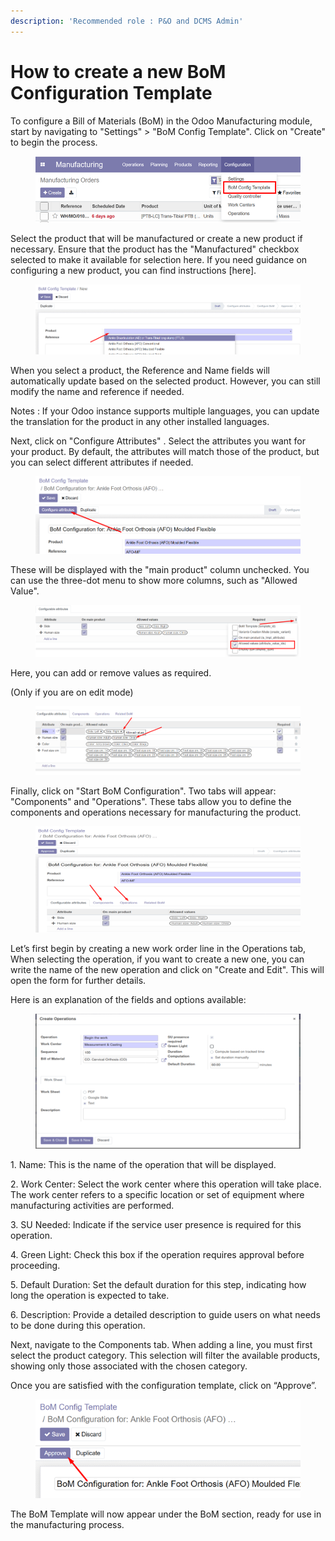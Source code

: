 ```yaml
---
description: 'Recommended role : P&O and DCMS Admin'
---
```


# How to create a new BoM Configuration Template

To configure a Bill of Materials (BoM) in the Odoo Manufacturing module, start by navigating to "Settings" > "BoM Config Template". Click on "Create" to begin the process.

<figure><img src="../../.gitbook/assets/image (1) (1) (1).png" alt=""><figcaption></figcaption></figure>

Select the product that will be manufactured or create a new product if necessary. Ensure that the product has the "Manufactured" checkbox selected to make it available for selection here. If you need guidance on configuring a new product, you can find instructions \[here].

<figure><img src="../../.gitbook/assets/image (2) (1).png" alt=""><figcaption></figcaption></figure>

When you select a product, the Reference and Name fields will automatically update based on the selected product. However, you can still modify the name and reference if needed.

Notes : If your Odoo instance supports multiple languages, you can update the translation for the product in any other installed languages.

Next, click on "Configure Attributes" . Select the attributes you want for your product. By default, the attributes will match those of the product, but you can select different attributes if needed.

<figure><img src="../../.gitbook/assets/image (3).png" alt=""><figcaption></figcaption></figure>

These will be displayed with the "main product" column unchecked. You can use the three-dot menu to show more columns, such as "Allowed Value".

<figure><img src="../../.gitbook/assets/image (4).png" alt=""><figcaption></figcaption></figure>

Here, you can add or remove values as required.

&#x20;(Only if you are on edit mode)

<figure><img src="../../.gitbook/assets/image (5).png" alt=""><figcaption></figcaption></figure>

Finally, click on "Start BoM Configuration". Two tabs will appear: "Components" and "Operations". These tabs allow you to define the components and operations necessary for manufacturing the product.

<figure><img src="../../.gitbook/assets/image (6).png" alt=""><figcaption></figcaption></figure>

Let’s first begin by creating a new work order line in the Operations tab, When selecting the operation, if you want to create a new one, you can write the name of the new operation and click on "Create and Edit". This will open the form for further details.

Here is an explanation of the fields and options available:

<figure><img src="../../.gitbook/assets/image (7).png" alt=""><figcaption></figcaption></figure>

1\.     Name:  This is the name of the operation that will be displayed.

2\.     Work Center: Select the work center where this operation will take place. The work center refers to a specific location or set of equipment where manufacturing activities are performed.

3\.     SU Needed: Indicate if the service user presence is required for this operation.

4\.     Green Light: Check this box if the operation requires approval before proceeding.

5\.     Default Duration: Set the default duration for this step, indicating how long the operation is expected to take.

6\.     Description: Provide a detailed description to guide users on what needs to be done during this operation.

Next, navigate to the Components tab. When adding a line, you must first select the product category. This selection will filter the available products, showing only those associated with the chosen category.

Once you are satisfied with the configuration template, click on “Approve”.

<figure><img src="../../.gitbook/assets/image (8).png" alt=""><figcaption></figcaption></figure>

The BoM Template will now appear under the BoM section, ready for use in the manufacturing process.

